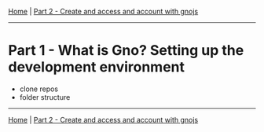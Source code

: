 [Home](../README.md) | [Part 2 - Create and access and account with gnojs](./part-two.md)
***
# Part 1 - What is Gno? Setting up the development environment

- clone repos
- folder structure

***
[Home](../README.md) | [Part 2 - Create and access and account with gnojs](./part-two.md)
